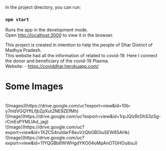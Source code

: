 
In the project directory, you can run:

### `npm start`

Runs the app in the development mode.<br />
Open [http://localhost:3000](http://localhost:3000) to view it in the browser.

This project is created in intention to help the people of Dhar District of Madhya Pradesh.</br>
This website had all the information of related to covid-19. Here I connect the donor and beneficiary of the covid-19 Plasma.</br>
Website: - https://coviddhar.herokuapp.com/

<h1>Some Images</h1>
</br>
![Images](https://drive.google.com/uc?export=view&id=10b-y7nldVGQYftLfjbZpXut2NE9ZEfMh)
</br>
![Image](https://drive.google.com/uc?export=view&id=1rpJQlzRrDhS3zSg-rCmEsPYMLIAd_jag)
</br>
![Image](https://drive.google.com/uc?export=view&id=1XZCS4ruldarF8euVzQbGBOiuSEW85AHk)
</br>
![Image](https://drive.google.com/uc?export=view&id=11YQGBb6WWHgdYKO04oMpAnOTGHOuibsJ)

